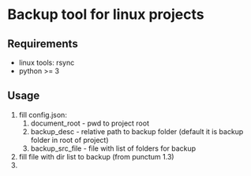 # Backup tool for linux projects

## Requirements
+ linux tools: rsync
+ python >= 3
  
## Usage

1. fill config.json:
   1. document_root - pwd to project root
   2. backup_desc - relative path to backup folder (default it is backup folder in root of project)
   3. backup_src_file - file with list of folders for backup
2. fill file with dir list to backup (from punctum 1.3)
3. 